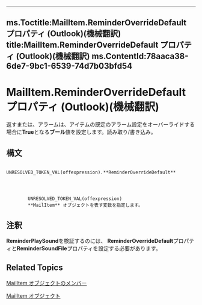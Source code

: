 

---
ms.Toctitle:MailItem.ReminderOverrideDefault プロパティ (Outlook)(機械翻訳)
title:MailItem.ReminderOverrideDefault プロパティ (Outlook)(機械翻訳)
ms.ContentId:78aaca38-6de7-9bc1-6539-74d7b03bfd54
---
# MailItem.ReminderOverrideDefault プロパティ (Outlook)(機械翻訳)




返すまたは、アラームは、アイテムの既定のアラーム設定をオーバーライドする場合に**True**となる**ブール**値を設定します。読み取り/書き込み。

## 構文

            UNRESOLVED_TOKEN_VAL(offexpression).**ReminderOverrideDefault**




            UNRESOLVED_TOKEN_VAL(offexpression)
            **MailItem** オブジェクトを表す変数を指定します。



## 注釈
**ReminderPlaySound**を検証するのには、 **ReminderOverrideDefault**プロパティと**ReminderSoundFile**プロパティを設定する必要があります。



## Related Topics

[MailItem オブジェクトのメンバー](1094d7df-ee80-a4b0-5a21-db2979506e6b.md)

[MailItem オブジェクト](14197346-05d2-0250-fa4c-4a6b07daf25f.md)





